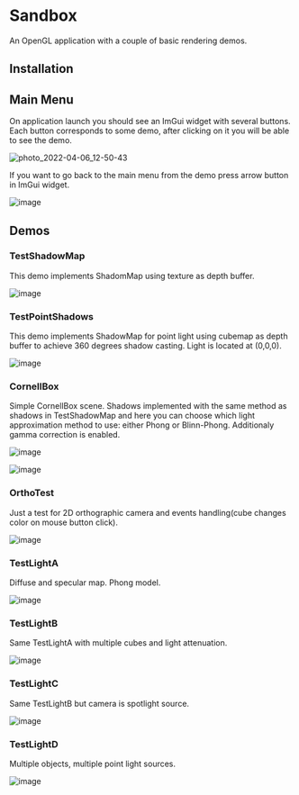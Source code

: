 # Sandbox
An OpenGL application with a couple of basic rendering demos.

## Installation 

## Main Menu
On application launch you should see an ImGui widget with several buttons. Each button corresponds to some demo, after clicking on it you will be able to see the demo.

![photo_2022-04-06_12-50-43](https://user-images.githubusercontent.com/70116589/161948612-75d3a554-138f-485e-8646-c85840218a91.jpg)

If you want to go back to the main menu from the demo press arrow button in ImGui widget.

![image](https://user-images.githubusercontent.com/70116589/161950234-b7b14a53-e9d8-4e18-b818-a942f57b828e.png)

## Demos 

### TestShadowMap
This demo implements ShadomMap using texture as depth buffer.

![image](https://user-images.githubusercontent.com/70116589/161950031-83eb0113-92d5-467b-aa50-169adc4ee5c4.png)

### TestPointShadows
This demo implements ShadowMap for point light using cubemap as depth buffer to achieve 360 degrees shadow casting. Light is located at (0,0,0).

![image](https://user-images.githubusercontent.com/70116589/161950864-e910f324-4c21-431d-bfa5-d758b101444b.png)

### CornellBox
Simple CornellBox scene. Shadows implemented with the same method as shadows in TestShadowMap and here you can choose which light approximation method to use: either Phong
or Blinn-Phong. Additionaly gamma correction is enabled.

![image](https://user-images.githubusercontent.com/70116589/161952079-3850b732-63bc-44f3-8dc3-7ee6397187c9.png)

![image](https://user-images.githubusercontent.com/70116589/161952111-9444c958-8bc6-4686-ae96-8da597228b96.png)

### OrthoTest
Just a test for 2D orthographic camera and events handling(cube changes color on mouse button click).

![image](https://user-images.githubusercontent.com/70116589/161952360-32cdad9b-df32-4be3-b04e-1d18056c69e7.png)

### TestLightA
Diffuse and specular map. Phong model.

![image](https://user-images.githubusercontent.com/70116589/161953279-de109c95-4c56-41c0-a601-def776c85112.png)

### TestLightB
Same TestLightA with multiple cubes and light attenuation.

![image](https://user-images.githubusercontent.com/70116589/161953545-1f7c0483-166e-4c10-9417-2cfe8252d381.png)

### TestLightC
Same TestLightB but camera is spotlight source. 

![image](https://user-images.githubusercontent.com/70116589/161953657-d8248e72-1bd9-4e54-8ed6-2159fbc44c32.png)

### TestLightD
Multiple objects, multiple point light sources.

![image](https://user-images.githubusercontent.com/70116589/161953777-0c687ff2-901a-458a-889a-ebcaa97c7ba6.png)
